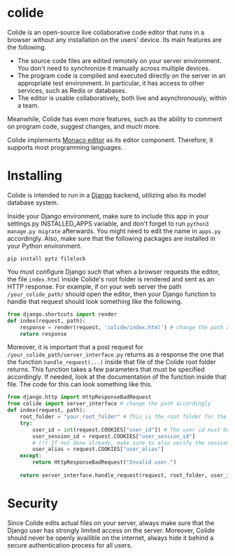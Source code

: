 # colide
Colide is an open-source live collaborative code editor that runs in a browser without any installation on the users' device. Its main features are the following.
- The source code files are edited remotely on your server environment. You don't need to synchronize it manually across multiple devices.
- The program code is compiled and executed directly on the server in an appropriate test environment. In particular, it has access to other services, such as Redis or databases.
- The editor is usable collaboratively, both live and asynchronously, within a team.

Meanwhile, Colide has even more features, such as the ability to comment on program code, suggest changes, and much more. 

Colide implements <a href="https://github.com/microsoft/monaco-editor" target="_blank">Monaco editor</a> as its editor component. Therefore, it supports most programming languages.

# Installing
Colide is intended to run in a <a href="https://github.com/django/django" target="_blank">Django</a> backend, utilizing also its model database system. 

Inside your Django environment, make sure to include this app in your settings.py INSTALLED_APPS variable, and don't forget to run `python3 manage.py migrate` afterwards. You might need to edit the name in `apps.py` accordingly. Also, make sure that the following packages are installed in your Python environment.

```
pip install pytz filelock
```

You must configure Django such that when a browser requests the editor, the file `index.html` inside Colide's root folder is rendered and sent as an HTTP response. For example, if on your web server the path `/your_colide_path/` should open the editor, then your Django function to handle that request should look something like the following.

```python
from django.shortcuts import render
def index(request, path):
    response = render(request, 'colide/index.html') # change the path accordingly
    return response
```

Moreover, it is important that a post request for `/your_colide_path/server_interface.py` returns as a response the one that the function `handle_request(...)` inside that file of the Colide root folder returns. This function takes a few parameters that must be specified accordingly. If needed, look at the documentation of the function inside that file. The code for this can look something like this.
```python
from django.http import HttpResponseBadRequest
from colide import server_interface # change the path accordingly
def index(request, path):
    root_folder = "your_root_folder" # This is the root folder for the files that you want to edit in the editor.
    try:
        user_id = int(request.COOKIES["user_id"]) # The user id must be the uid of a linux user with access to the directory specified by root_folder.
        user_session_id = request.COOKIES["user_session_id"]
        # (!) If not done already, make sure to also verify the session id for the user. (!)
        user_alias = request.COOKIES["user_alias"]
    except:
        return HttpResponseBadRequest("Invalid user.")
    
    return server_interface.handle_request(request, root_folder, user_id, user_session_id, user_alias)
```

# Security
Since Colide edits actual files on your server, always make sure that the Django user has strongly limited access on the server. Moreover, Colide should never be openly availible on the internet, always hide it behind a secure authentication process for all users.
